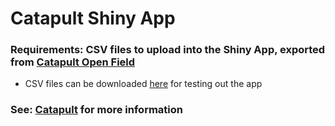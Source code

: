 # Catapult Shiny App

### Requirements: CSV files to upload into the Shiny App, exported from [Catapult Open Field](https://openfield.catapultsports.com/)
* CSV files can be downloaded [here](Catapult/tree/master/Catapult%20Demo%20Files) for testing out the app


### See: [Catapult](https://www.catapultsports.com/) for more information
